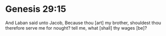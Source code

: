 # Genesis 29:15

And Laban said unto Jacob, Because thou [art] my brother, shouldest thou therefore serve me for nought? tell me, what [shall] thy wages [be]?